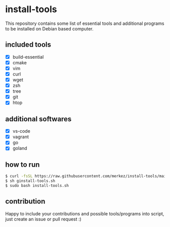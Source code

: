 # install-tools

This repository contains some list of essential tools and additional programs to be installed on Debian based computer.

## included tools

- [x] build-essential
- [x] cmake
- [x] vim
- [x] curl
- [x] wget
- [x] zsh
- [x] tree
- [x] git
- [x] htop

## additional softwares 

- [x] vs-code
- [x] vagrant
- [x] go
- [x] goland 

## how to run 

```bash
$ curl -fsSL https://raw.githubusercontent.com/merkez/install-tools/main/install-tools.sh -o install-tools.sh
$ sh ginstall-tools.sh
$ sudo bash install-tools.sh
```


## contribution

Happy to include your contributions and possible tools/programs into script, just create an issue or pull request :) 

